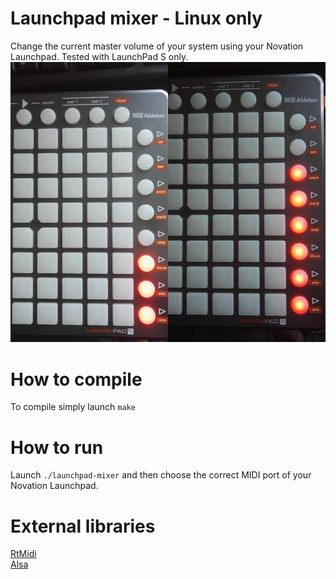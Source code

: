 # Launchpad mixer - Linux only
Change the current master volume of your system using your Novation Launchpad. Tested with LaunchPad S only.
![](img/sample.jpg)

# How to compile
To compile simply launch `make`

# How to run
Launch `./launchpad-mixer` and then choose the correct MIDI port of your Novation Launchpad.

# External libraries
[RtMidi](https://github.com/thestk/rtmidi)<br/>
[Alsa](https://www.alsa-project.org/main/index.php/Main_Pag)